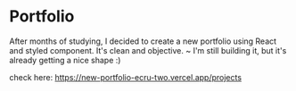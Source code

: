 # Portfolio

After months of studying, I decided to create a new portfolio using React and styled component. It's clean and objective.
~ I'm still building it, but it's already getting a nice shape :)

check here: https://new-portfolio-ecru-two.vercel.app/projects


